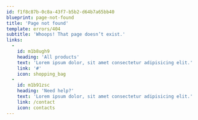 ```yaml
---
id: f1f8c87b-0c8a-43f7-b5b2-d64b7a65bb40
blueprint: page-not-found
title: 'Page not found'
template: errors/404
subtitle: 'Whoops! That page doesn’t exist.'
links:
  -
    id: m1b8ugh9
    heading: 'All products'
    text: 'Lorem ipsum dolor, sit amet consectetur adipisicing elit.'
    link: '#'
    icon: shopping_bag
  -
    id: m1b91zsc
    heading: 'Need help?'
    text: 'Lorem ipsum dolor, sit amet consectetur adipisicing elit.'
    link: /contact
    icon: contacts
---
```

